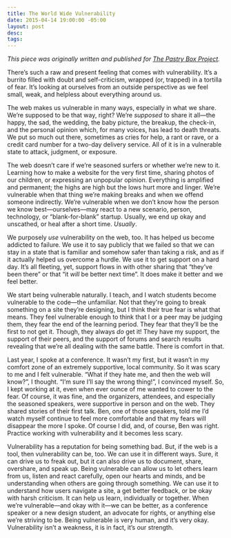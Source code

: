```yaml
---
title: The World Wide Vulnerability
date: 2015-04-14 19:00:00 -05:00
layout: post
desc: 
tags: 
---
```


*This piece was originally written and published for [The Pastry Box Project](https://the-pastry-box-project.net/sameera-kapila/2015-april-15).*

<p>There’s such a raw and present feeling that comes with vulnerability. It’s a burrito filled with doubt and self-criticism, wrapped (or, trapped) in a tortilla of fear. It’s looking at ourselves from an outside perspective as we feel small, weak, and helpless about everything around us. </p>
<p>The web makes us vulnerable in many ways, especially in what we share. We’re supposed to be that way, right? We’re <em>supposed</em> to share it all—the happy, the sad, the wedding, the baby picture, the breakup, the check-in, and the personal opinion which, for many voices, has lead to death threats. We put so much out there, sometimes as cries for help, a rant or rave, or a credit card number for a two-day delivery service. All of it is in a vulnerable state to attack, judgment, or exposure.</p>
<p>The web doesn’t care if we’re seasoned surfers or whether we’re new to it. Learning how to make a website for the very first time, sharing photos of our children, or expressing an unpopular opinion. Everything is amplified and permanent; the highs are high but the lows hurt more and linger. We’re vulnerable when that thing we’re making breaks and when we offend someone indirectly. We’re vulnerable when we don’t know how the person we know best—ourselves—may react to a new scenario, person, technology, or “blank-for-blank” startup. Usually, we end up okay and unscathed, or heal after a short time. <em>Usually</em>.</p>
<p>We purposely <em>use</em> vulnerability on the web, too. It has helped us become addicted to failure. We use it to say publicly that we failed so that we can stay in a state that is familiar and somehow safer than taking a risk, and as if it actually helped us overcome a hurdle. We use it to get support on a hard day. It’s all fleeting, yet, support flows in with other sharing that “they’ve been there” or that “it <em>will</em> be better next time”. It does make it better and we feel better.</p>
<p>We start being vulnerable naturally. I teach, and I watch students become vulnerable to the code—the unfamiliar. Not that they're going to break something on a site they’re designing, but I think their true fear is what that means. They feel vulnerable enough to think that I or a peer may be judging them, they fear the end of the learning period. They fear that they’ll be the first to not get it. Though, they always <em>do</em> get it! They have my support, the support of their peers, and the support of forums and search results revealing that we’re all dealing with the same battle. There is comfort in that.</p>
<p>Last year, I spoke at a conference. It wasn’t my first, but it wasn’t in my comfort zone of an extremely supportive, local community. So it was scary to me and I felt vulnerable. “What if they hate me, and then the web will know?”, I thought. “I’m sure I’ll say the wrong thing!”, I convinced myself. So, I kept working at it, even when ever ounce of me wanted to cower to the fear. Of course, it was fine, and the organizers, attendees, and especially the seasoned speakers, were supportive in person and on the web. They shared stories of their first talk. Ben, one of those speakers, told me I’d watch myself continue to feel more comfortable and that my fears will disappear the more I spoke. Of course I did, and, of course, Ben was right. Practice working with vulnerability and it becomes less scary.</p>
<p>Vulnerability has a reputation for being something bad. But, if the web is a tool, then vulnerability can be, too. We can use it in different ways. Sure, it can drive us to freak out, but it can also drive us to document, share, overshare, and speak up. Being vulnerable can allow us to let others learn from us, listen and react carefully, open our hearts and minds, and be understanding when others are going through something. We can use it to understand how users navigate a site, a get better feedback, or be okay with harsh criticism. It can help us learn, individually or together. When we’re vulnerable—and okay with it—we can be better, as a conference speaker or a new design student, an advocate for rights, or anything else we’re striving to be. Being vulnerable is very human, and it’s very okay. Vulnerability isn’t a weakness, it is in fact, it’s our strength.</p>